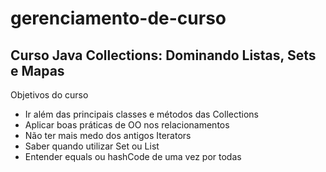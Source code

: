 # gerenciamento-de-curso

## Curso Java Collections: Dominando Listas, Sets e Mapas
Objetivos do curso
- Ir além das principais classes e métodos das Collections
- Aplicar boas práticas de OO nos relacionamentos
- Não ter mais medo dos antigos Iterators
- Saber quando utilizar Set ou List
- Entender equals ou hashCode de uma vez por todas
